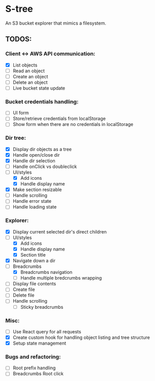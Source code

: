 # S-tree

An S3 bucket explorer that mimics a filesystem.

## TODOS:

### Client <-> AWS API communication:

- [x] List objects
- [ ] Read an object
- [ ] Create an object
- [ ] Delete an object
- [ ] Live bucket state update

### Bucket credentials handling:

- [ ] UI form
- [ ] Store/retrieve credentials from localStorage
- [ ] Show form when there are no credentials in localStorage

### Dir tree:

- [x] Display dir objects as a tree
- [x] Handle open/close dir
- [x] Handle dir selection
- [ ] Handle onClick vs doubleclick
- [ ] UI/styles
  - [x] Add icons
  - [x] Handle display name
- [x] Make section resizable
- [ ] Handle scrolling
- [ ] Handle error state
- [ ] Handle loading state

### Explorer:

- [x] Display current selected dir's direct children
- [ ] UI/styles
  - [x] Add icons
  - [x] Handle display name
  - [x] Section title
- [x] Navigate down a dir
- [ ] Breadcrumbs
  - [x] Breadcrumbs navigation
  - [ ] Handle multiple bredcrumbs wrapping
- [ ] Display file contents
- [ ] Create file
- [ ] Delete file
- [ ] Handle scrolling
  - [ ] Sticky breadcrumbs

### Misc:

- [ ] Use React query for all requests
- [x] Create custom hook for handling object listing and tree structure
- [x] Setup state management

### Bugs and refactoring:

- [ ] Root prefix handling
- [ ] Breadcrumbs Root click
